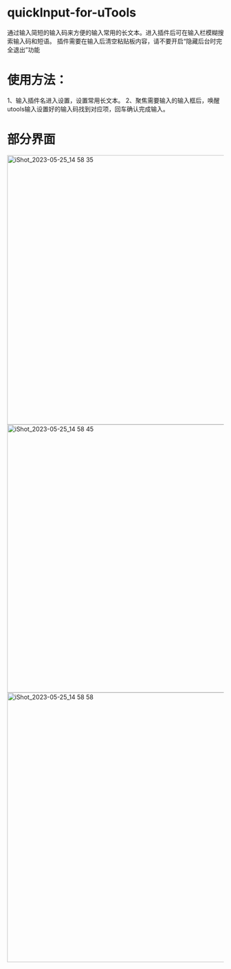 # quickInput-for-uTools
通过输入简短的输入码来方便的输入常用的长文本。进入插件后可在输入栏模糊搜索输入码和短语。
插件需要在输入后清空粘贴板内容，请不要开启“隐藏后台时完全退出”功能

# 使用方法：
1、输入插件名进入设置，设置常用长文本。
2、聚焦需要输入的输入框后，唤醒utools输入设置好的输入码找到对应项，回车确认完成输入。

# 部分界面
<img width="627" alt="iShot_2023-05-25_14 58 35" src="https://github.com/gongjinzhou/quickInput-for-uTools/assets/62183759/fa717a01-4646-4683-9680-bb0757ca8cd7">
<img width="624" alt="iShot_2023-05-25_14 58 45" src="https://github.com/gongjinzhou/quickInput-for-uTools/assets/62183759/48841cfe-0ff4-46f6-b809-5eaa40194fb0">
<img width="628" alt="iShot_2023-05-25_14 58 58" src="https://github.com/gongjinzhou/quickInput-for-uTools/assets/62183759/d1fd13be-511a-4ec5-ae99-ede821183922">
